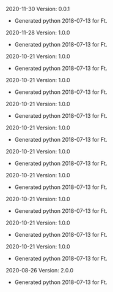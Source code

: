 2020-11-30 Version: 0.0.1
- Generated python 2018-07-13 for Ft.

2020-11-28 Version: 1.0.0
- Generated python 2018-07-13 for Ft.

2020-10-21 Version: 1.0.0
- Generated python 2018-07-13 for Ft.

2020-10-21 Version: 1.0.0
- Generated python 2018-07-13 for Ft.

2020-10-21 Version: 1.0.0
- Generated python 2018-07-13 for Ft.

2020-10-21 Version: 1.0.0
- Generated python 2018-07-13 for Ft.

2020-10-21 Version: 1.0.0
- Generated python 2018-07-13 for Ft.

2020-10-21 Version: 1.0.0
- Generated python 2018-07-13 for Ft.

2020-10-21 Version: 1.0.0
- Generated python 2018-07-13 for Ft.

2020-10-21 Version: 1.0.0
- Generated python 2018-07-13 for Ft.

2020-10-21 Version: 1.0.0
- Generated python 2018-07-13 for Ft.

2020-08-26 Version: 2.0.0
- Generated python 2018-07-13 for Ft.

